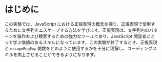 # はじめに

この実験では、JavaScript における正規表現の概念を探り、正規表現で使用するために文字列をエスケープする方法を学びます。正規表現は、文字列内のパターンを操作および検索するための強力なツールであり、JavaScript 開発者にとって学ぶ価値のあるスキルになっています。この実験が終了するとき、正規表現と `escapeRegExp` 関数をどのように使用するかを十分に理解し、コーディングスキルを向上させることができるようになります。
